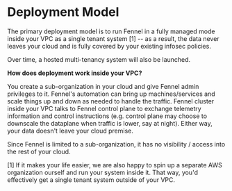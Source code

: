# Deployment Model

The primary deployment model is to run Fennel in a fully managed mode inside your VPC as a single tenant system \[1] -- as a result, the data never leaves your cloud and is fully covered by your existing infosec policies.&#x20;

Over time, a hosted multi-tenancy system will also be launched.&#x20;



**How does deployment work inside your VPC?**

You create a sub-organization in your cloud and give Fennel admin privileges to it. Fennel's automation can bring up machines/services and scale things up and down as needed to handle the traffic. Fennel cluster inside your VPC talks to Fennel control plane to exchange telemetry information and control instructions (e.g. control plane may choose to downscale the dataplane when traffic is lower, say at night). Either way, your data doesn't leave your cloud premise.

Since Fennel is limited to a sub-organization, it has no visibility / access into the rest of your cloud.&#x20;



\[1] If it makes your life easier, we are also happy to spin up a separate AWS organization ourself and run your system inside it. That way, you'd effectively get a single tenant system outside of your VPC.
